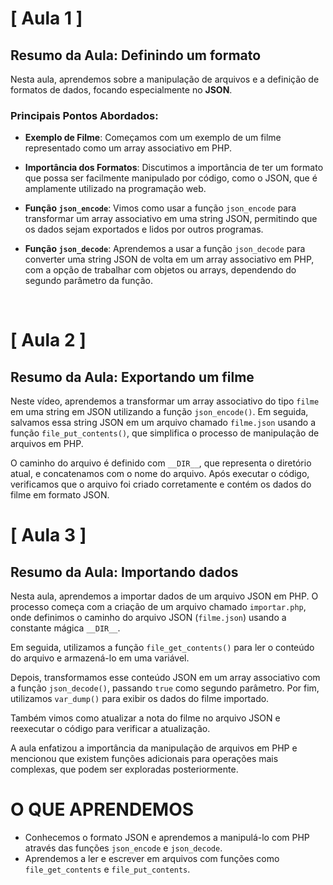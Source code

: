 # [ Aula 1 ]
## Resumo da Aula: Definindo um formato

Nesta aula, aprendemos sobre a manipulação de arquivos e a definição de formatos de dados, focando especialmente no **JSON**. 
<br>

### Principais Pontos Abordados:

- **Exemplo de Filme**: Começamos com um exemplo de um filme representado como um array associativo em PHP.

- **Importância dos Formatos**: Discutimos a importância de ter um formato que possa ser facilmente manipulado por código, como o JSON, que é amplamente utilizado na programação web.

- **Função `json_encode`**: Vimos como usar a função `json_encode` para transformar um array associativo em uma string JSON, permitindo que os dados sejam exportados e lidos por outros programas.

- **Função `json_decode`**: Aprendemos a usar a função `json_decode` para converter uma string JSON de volta em um array associativo em PHP, com a opção de trabalhar com objetos ou arrays, dependendo do segundo parâmetro da função.
<br>

# [ Aula 2 ]
## Resumo da Aula: Exportando um filme

Neste vídeo, aprendemos a transformar um array associativo do tipo `filme` em uma string em JSON utilizando a função `json_encode()`. Em seguida, salvamos essa string JSON em um arquivo chamado `filme.json` usando a função `file_put_contents()`, que simplifica o processo de manipulação de arquivos em PHP. 

O caminho do arquivo é definido com `__DIR__`, que representa o diretório atual, e concatenamos com o nome do arquivo. Após executar o código, verificamos que o arquivo foi criado corretamente e contém os dados do filme em formato JSON. 
<br>

# [ Aula 3 ]
## Resumo da Aula: Importando dados

Nesta aula, aprendemos a importar dados de um arquivo JSON em PHP. O processo começa com a criação de um arquivo chamado `importar.php`, onde definimos o caminho do arquivo JSON (`filme.json`) usando a constante mágica `__DIR__`. 

Em seguida, utilizamos a função `file_get_contents()` para ler o conteúdo do arquivo e armazená-lo em uma variável.

Depois, transformamos esse conteúdo JSON em um array associativo com a função `json_decode()`, passando `true` como segundo parâmetro. Por fim, utilizamos `var_dump()` para exibir os dados do filme importado.

Também vimos como atualizar a nota do filme no arquivo JSON e reexecutar o código para verificar a atualização.

A aula enfatizou a importância da manipulação de arquivos em PHP e mencionou que existem funções adicionais para operações mais complexas, que podem ser exploradas posteriormente.
<br>

# O QUE APRENDEMOS

- Conhecemos o formato JSON e aprendemos a manipulá-lo com PHP através das funções `json_encode` e `json_decode`.
- Aprendemos a ler e escrever em arquivos com funções como `file_get_contents` e `file_put_contents`.

